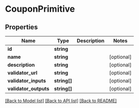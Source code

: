 # CouponPrimitive

## Properties
Name | Type | Description | Notes
------------ | ------------- | ------------- | -------------
**id** | **string** |  | 
**name** | **string** |  | [optional] 
**description** | **string** |  | [optional] 
**validator_url** | **string** |  | [optional] 
**validator_inputs** | **string[]** |  | [optional] 
**validator_outputs** | **string[]** |  | [optional] 

[[Back to Model list]](../README.md#documentation-for-models) [[Back to API list]](../README.md#documentation-for-api-endpoints) [[Back to README]](../README.md)


